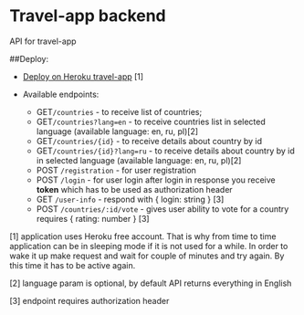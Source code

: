 # Travel-app backend

API for travel-app

##Deploy:

- [Deploy on Heroku travel-app](https://oktravel.herokuapp.com/countries) [1]
- Available endpoints:

  - GET`/countries` - to receive list of countries;
  - GET`/countries?lang=en` - to receive countries list in selected language (available language: en, ru, pl)[2]
  - GET`/countries/{id}` - to receive details about country by id
  - GET`/countries/{id}?lang=ru` - to receive details about country by id in selected language (available language: en, ru, pl)[2]
  - POST `/registration` - for user registration
  - POST `/login` - for user login after login in response you receive **token** which has to be used as authorization header
  - GET `/user-info` - respond with { login: string } [3]
  - POST `/countries/:id/vote` - gives user ability to vote for a country requires { rating: number } [3]

[1] application uses Heroku free account. That is why from time to time application can be in sleeping mode if it is not used for a while. In order to wake it up make request and wait for couple of minutes and try again. By this time it has to be active again.

[2] language param is optional, by default API returns everything in English

[3] endpoint requires authorization header
